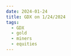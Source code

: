 ```yaml
---
date: 2024-01-24
title: GDX on 1/24/2024
tags: 
  - GDX
  - gold
  - miners
  - equities
---
```

<div class="post">
<snapshot-grid 
    :reports="['2024/01/23/CTA/GDX', '2024/01/24/CTA/GDX', '2024/01/24/MTP/GDX']"
    chart="2024/01/24/Chart/GDX"
/>
<p>

</p>
<p>

</p>
</div>